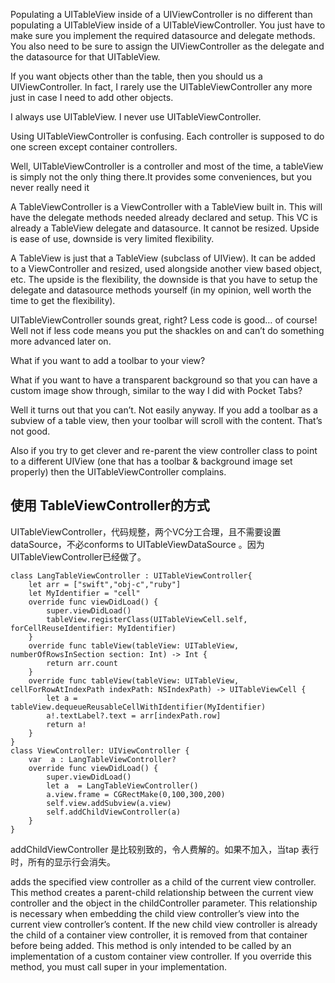 Populating a UITableView inside of a UIViewController is no different than populating a UITableView inside of a UITableViewController. You just have to make sure you implement the required datasource and delegate methods. You also need to be sure to assign the UIViewController as the delegate and the datasource for that UITableView.

If you want objects other than the table, then you should us a UIViewController. In fact, I rarely use the UITableViewController any more just in case I need to add other objects.

I always use UITableView. I never use UITableViewController.

Using UITableViewController is confusing. Each controller is supposed to do one screen except container controllers.

Well, UITableViewController is a controller and most of the time, a tableView is simply not the only thing there.It provides some conveniences, but you never really need it

A TableViewController is a ViewController with a TableView built in. This will have the delegate methods needed already declared and setup. This VC is already a TableView delegate and datasource. It cannot be resized. Upside is ease of use, downside is very limited flexibility.

A TableView is just that a TableView (subclass of UIView). It can be added to a ViewController and resized, used alongside another view based object, etc. The upside is the flexibility, the downside is that you have to setup the delegate and datasource methods yourself (in my opinion, well worth the time to get the flexibility).

UITableViewController sounds great, right?  Less code is good… of course!  Well not if less code means you put the shackles on and can’t do something more advanced later on.

What if you want to add a toolbar to your view? 



What if you want to have a transparent background so that you can have a custom image show through, similar to the way I did with Pocket Tabs?

Well it turns out that you can’t.  Not easily anyway.  If you add a toolbar as a subview of a table view, then your toolbar will scroll with the content.  That’s not good.

Also if you try to get clever and re-parent the view controller class to point to a different UIView (one that has a toolbar & background image set properly) then the UITableViewController complains.

## 使用 TableViewController的方式

UITableViewController，代码规整，两个VC分工合理，且不需要设置 dataSource，不必conforms to UITableViewDataSource 。因为UITableViewController已经做了。


    class LangTableViewController : UITableViewController{
        let arr = ["swift","obj-c","ruby"]
        let MyIdentifier = "cell"
        override func viewDidLoad() {
            super.viewDidLoad()
            tableView.registerClass(UITableViewCell.self, forCellReuseIdentifier: MyIdentifier)
        }
        override func tableView(tableView: UITableView, numberOfRowsInSection section: Int) -> Int {
            return arr.count
        }
        override func tableView(tableView: UITableView, cellForRowAtIndexPath indexPath: NSIndexPath) -> UITableViewCell {
            let a = tableView.dequeueReusableCellWithIdentifier(MyIdentifier)
            a!.textLabel?.text = arr[indexPath.row]
            return a!
        }
    }
    class ViewController: UIViewController {
        var  a : LangTableViewController?
        override func viewDidLoad() {
            super.viewDidLoad()
            let a  = LangTableViewController()
            a.view.frame = CGRectMake(0,100,300,200)
            self.view.addSubview(a.view)
            self.addChildViewController(a)
        }
    }
addChildViewController 是比较别致的，令人费解的。如果不加入，当tap 表行时，所有的显示行会消失。

adds the specified view controller as a child of the current view controller.
This method creates a parent-child relationship between the current view controller and the object in the childController parameter. This relationship is necessary when embedding the child view controller’s view into the current view controller’s content. If the new child view controller is already the child of a container view controller, it is removed from that container before being added.
This method is only intended to be called by an implementation of a custom container view controller. If you override this method, you must call super in your implementation.